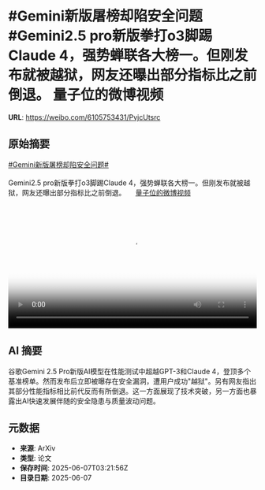 # #Gemini新版屠榜却陷安全问题#Gemini2.5 pro新版拳打o3脚踢Claude 4，强势蝉联各大榜一。但刚发布就被越狱，网友还曝出部分指标比之前倒退。 量子位的微博视频

**URL**: https://weibo.com/6105753431/PvjcUtsrc

## 原始摘要

<a href="https://m.weibo.cn/search?containerid=231522type%3D1%26t%3D10%26q%3D%23Gemini%E6%96%B0%E7%89%88%E5%B1%A0%E6%A6%9C%E5%8D%B4%E9%99%B7%E5%AE%89%E5%85%A8%E9%97%AE%E9%A2%98%23&amp;extparam=%23Gemini%E6%96%B0%E7%89%88%E5%B1%A0%E6%A6%9C%E5%8D%B4%E9%99%B7%E5%AE%89%E5%85%A8%E9%97%AE%E9%A2%98%23" data-hide=""><span class="surl-text">#Gemini新版屠榜却陷安全问题#</span></a><br><br>Gemini2.5 pro新版拳打o3脚踢Claude 4，强势蝉联各大榜一。但刚发布就被越狱，网友还曝出部分指标比之前倒退。 <a href="https://video.weibo.com/show?fid=1034:5174619389493349" data-hide=""><span class="url-icon"><img style="width: 1rem;height: 1rem" src="https://h5.sinaimg.cn/upload/2015/09/25/3/timeline_card_small_video_default.png" referrerpolicy="no-referrer"></span><span class="surl-text">量子位的微博视频</span></a> <br clear="both"><div style="clear: both"></div><video controls="controls" poster="https://tvax1.sinaimg.cn/orj480/006Fd7o3ly1i25tyygwlhj30u01hc407.jpg" style="width: 100%"><source src="https://f.video.weibocdn.com/o0/cgAuuBWElx08oPK3hJbW01041200jbwR0E010.mp4?label=mp4_720p&amp;template=720x1280.24.0&amp;ori=0&amp;ps=1CwnkDw1GXwCQx&amp;Expires=1749269956&amp;ssig=BgfrkkgOXH&amp;KID=unistore,video"><source src="https://f.video.weibocdn.com/o0/QVeJdow8lx08oPK1XvEs01041200bcOi0E010.mp4?label=mp4_hd&amp;template=540x960.24.0&amp;ori=0&amp;ps=1CwnkDw1GXwCQx&amp;Expires=1749269956&amp;ssig=%2F1ZbP2VPsm&amp;KID=unistore,video"><source src="https://f.video.weibocdn.com/o0/q3LrOfgclx08oPK23o9G0104120065BE0E010.mp4?label=mp4_ld&amp;template=360x640.24.0&amp;ori=0&amp;ps=1CwnkDw1GXwCQx&amp;Expires=1749269956&amp;ssig=KS1TSm8RsJ&amp;KID=unistore,video"><p>视频无法显示，请前往<a href="https://video.weibo.com/show?fid=1034%3A5174619389493349" target="_blank" rel="noopener noreferrer">微博视频</a>观看。</p></video>

## AI 摘要

谷歌Gemini 2.5 Pro新版AI模型在性能测试中超越GPT-3和Claude 4，登顶多个基准榜单。然而发布后立即被曝存在安全漏洞，遭用户成功"越狱"。另有网友指出其部分性能指标相比前代反而有所倒退。这一方面展现了技术突破，另一方面也暴露出AI快速发展伴随的安全隐患与质量波动问题。

## 元数据

- **来源**: ArXiv
- **类型**: 论文
- **保存时间**: 2025-06-07T03:21:56Z
- **目录日期**: 2025-06-07
